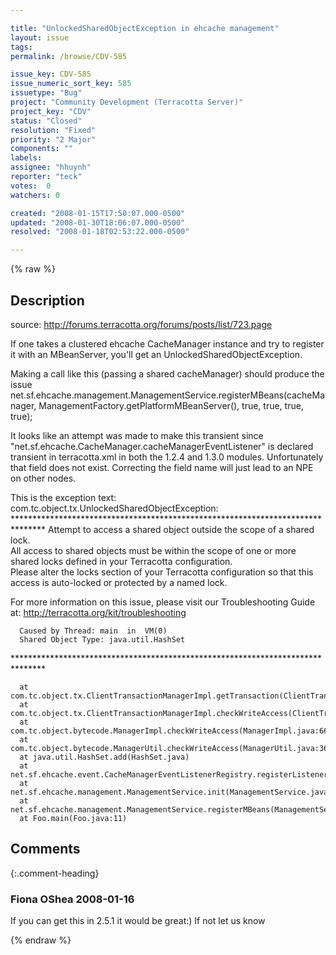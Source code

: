 ```yaml
---

title: "UnlockedSharedObjectException in ehcache management"
layout: issue
tags: 
permalink: /browse/CDV-585

issue_key: CDV-585
issue_numeric_sort_key: 585
issuetype: "Bug"
project: "Community Development (Terracotta Server)"
project_key: "CDV"
status: "Closed"
resolution: "Fixed"
priority: "2 Major"
components: ""
labels: 
assignee: "hhuynh"
reporter: "teck"
votes:  0
watchers: 0

created: "2008-01-15T17:50:07.000-0500"
updated: "2008-01-30T18:06:07.000-0500"
resolved: "2008-01-18T02:53:22.000-0500"

---
```




{% raw %}



## Description

<div markdown="1" class="description">

source: http://forums.terracotta.org/forums/posts/list/723.page

If one takes a clustered ehcache CacheManager instance and try to register it with an MBeanServer, you'll get an UnlockedSharedObjectException. 

Making a call like this (passing a shared cacheManager) should produce the issue
net.sf.ehcache.management.ManagementService.registerMBeans(cacheManager, ManagementFactory.getPlatformMBeanServer(), true, true, true, true);

It looks like an attempt was made to make this transient since "net.sf.ehcache.CacheManager.cacheManagerEventListener" is declared transient in terracotta.xml in both the 1.2.4 and 1.3.0 modules. Unfortunately that field does not exist. Correcting the field name will just lead to an NPE on other nodes. 

This is the exception text:
  com.tc.object.tx.UnlockedSharedObjectException: 
  \*\*\*\*\*\*\*\*\*\*\*\*\*\*\*\*\*\*\*\*\*\*\*\*\*\*\*\*\*\*\*\*\*\*\*\*\*\*\*\*\*\*\*\*\*\*\*\*\*\*\*\*\*\*\*\*\*\*\*\*\*\*\*\*\*\*\*\*\*\*\*\*\*\*\*\*\*\*\*
  Attempt to access a shared object outside the scope of a shared lock.  
  All access to shared objects must be within the scope of one or more shared locks defined in your Terracotta configuration.  
  Please alter the locks section of your Terracotta configuration so that this access is auto-locked or protected by a named lock.

  For more information on this issue, please visit our Troubleshooting Guide at:
   http://terracotta.org/kit/troubleshooting


      Caused by Thread: main  in  VM(0)
      Shared Object Type: java.util.HashSet
  \*\*\*\*\*\*\*\*\*\*\*\*\*\*\*\*\*\*\*\*\*\*\*\*\*\*\*\*\*\*\*\*\*\*\*\*\*\*\*\*\*\*\*\*\*\*\*\*\*\*\*\*\*\*\*\*\*\*\*\*\*\*\*\*\*\*\*\*\*\*\*\*\*\*\*\*\*\*\*

	  at com.tc.object.tx.ClientTransactionManagerImpl.getTransaction(ClientTransactionManagerImpl.java:278)
	  at com.tc.object.tx.ClientTransactionManagerImpl.checkWriteAccess(ClientTransactionManagerImpl.java:291)
	  at com.tc.object.bytecode.ManagerImpl.checkWriteAccess(ManagerImpl.java:662)
	  at com.tc.object.bytecode.ManagerUtil.checkWriteAccess(ManagerUtil.java:364)
	  at java.util.HashSet.add(HashSet.java)
	  at net.sf.ehcache.event.CacheManagerEventListenerRegistry.registerListener(CacheManagerEventListenerRegistry.java:65)
	  at net.sf.ehcache.management.ManagementService.init(ManagementService.java:137)
	  at net.sf.ehcache.management.ManagementService.registerMBeans(ManagementService.java:110)
	  at Foo.main(Foo.java:11)



</div>

## Comments


{:.comment-heading}
### **Fiona OShea** <span class="date">2008-01-16</span>

<div markdown="1" class="comment">

If you can get this in 2.5.1 it would be great:) If not let us know

</div>



{% endraw %}

